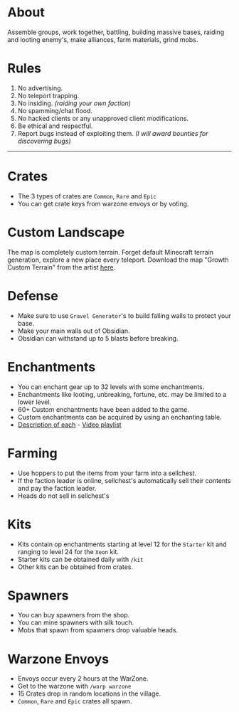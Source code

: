 # About
Assemble groups, work together, battling, building massive bases, raiding and looting enemy's, make alliances, farm materials, grind mobs.

# Rules
1.	No advertising.
2.	No teleport trapping.
3.	No insiding. *(raiding your own faction)*
4.	No spamming/chat flood.
5.  No hacked clients or any unapproved client modifications.
6.  Be ethical and respectful.
7.  Report bugs instead of exploiting them. *(I will award bounties for discovering bugs)*

---

# Crates
- The 3 types of crates are `Common`, `Rare` and `Epic`
- You can get crate keys from warzone envoys or by voting.

# Custom Landscape
The map is completely custom terrain. Forget default Minecraft terrain generation, explore a new place every teleport. Download the map "Growth Custom Terrain" from the artist [here](https://www.planetminecraft.com/project/growth-custom-terrain-3303992/).

# Defense
- Make sure to use `Gravel Generator`'s to build falling walls to protect your base.
- Make your main walls out of Obsidian.
- Obsidian can withstand up to 5 blasts before breaking.

# Enchantments
- You can enchant gear up to 32 levels with some enchantments.
- Enchantments like looting, unbreaking, fortune, etc. may be limited to a lower level.
- 60+ Custom enchantments have been added to the game.
- Custom enchantments can be acquired by using an enchanting table.
- [Description of each](https://dev.bukkit.org/projects/zenchantments/pages/enchantments) - [Video playlist](https://www.youtube.com/watch?v=kJFD3CZbD4w&list=PLUUWnNzWuNTcqXb0hKA-NS7MmBdsuE0hU)

# Farming
- Use hoppers to put the items from your farm into a sellchest.
- If the faction leader is online, sellchest's automatically sell their contents and pay the faction leader.
- Heads do not sell in sellchest's

# Kits
- Kits contain op enchantments starting at level 12 for the `Starter` kit and ranging to level 24 for the `Xeon` kit.
- Starter kits can be obtained daily with `/kit`
- Other kits can be obtained from crates.

# Spawners
- You can buy spawners from the shop.
- You can mine spawners with silk touch.
- Mobs that spawn from spawners drop valuable heads.

# Warzone Envoys
- Envoys occur every 2 hours at the WarZone.
- Get to the warzone with `/warp warzone`
- 15 Crates drop in random locations in the village.
- `Common`, `Rare` and `Epic` crates all spawn.
